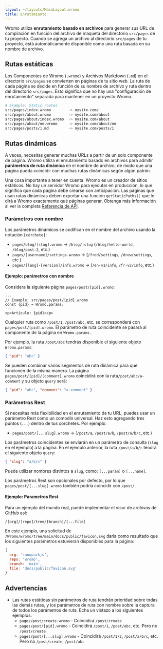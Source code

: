 ```yaml
---
layout: ~/layouts/MainLayout.wromo
title: Enrutamiento
---
```


Wromo utiliza **enrutamiento basado en archivos** para generar sus URL de compilación en función del archivo de maqueta del directorio `src/pages` de tu proyecto. Cuando se agrega un archivo al directorio `src/pages` de tu proyecto, está automáticamente disponible como una ruta basada en su nombre de archivo.

## Rutas estáticas

Los Componentes de Wromo (`.wromo`) y Archivos Markdown (`.md`) en el directorio `src/pages` se convierten en páginas de tu sitio web. La ruta de cada página se decide en función de su nombre de archivo y ruta dentro del directorio `src/pages`. Esto significa que no hay una "configuración de enrutamiento" separada para mantener en un proyecto Wromo.

```bash
# Example: Static routes
src/pages/index.wromo        -> mysite.com/
src/pages/about.wromo        -> mysite.com/about
src/pages/about/index.wromo  -> mysite.com/about
src/pages/about/me.wromo     -> mysite.com/about/me
src/pages/posts/1.md         -> mysite.com/posts/1
```

## Rutas dinámicas

A veces, necesitas generar muchas URLs a partir de un solo componente de página. Wromo utiliza el enrutamiento basado en archivos para admitir **parámetros de ruta dinámica** en el nombre de archivo, de modo que una página pueda coincidir con muchas rutas dinámicas según algún patrón.

Una cosa importante a tener en cuenta: Wromo es un creador de sitios estáticos. No hay un servidor Wromo para ejecutar en producción, lo que significa que cada página debe crearse con anticipación. Las páginas que usan rutas dinámicas deben exportar una función `getStaticPaths()` que le dirá a Wromo exactamente qué páginas generar. Obtenga más información al ver la completa [Referencia de API](/es/reference/api-reference#getstaticpaths).

### Parámetros con nombre

Los parámetros dinámicos se codifican en el nombre del archivo usando la notación `[corchete]`:

- `pages/blog/[slug].wromo` → `/blog/:slug` (`/blog/hello-world`, `/blog/post-2`, etc.)
- `pages/[username]/settings.wromo` → (`/fred/settings`, `/drew/settings`, etc.)
- `pages/[lang]-[version]/info.wromo` → (`/en-v1/info`, `/fr-v2/info`, etc.)

#### Ejemplo: parámetros con nombre

Considera la siguiente página `pages/post/[pid].wromo`:

```wromo
---
// Example: src/pages/post/[pid].wromo
const {pid} = Wromo.params;
---
<p>Artículo: {pid}</p>
```

Cualquier ruta como `/post/1`, `/post/abc`, etc. se corresponderá con `pages/post/[pid].wromo`. El parámetro de ruta coincidente se pasará al componente de la página en `Wromo.params`.

Por ejemplo, la ruta `/post/abc` tendrás disponible el siguiente objeto `Wromo.params`:

```json
{ "pid": "abc" }
```

Se pueden combinar varios segmentos de ruta dinámica para que funcionen de la misma manera. La página `pages/post/[pid]/[comment].wromo` coincidirá con la ruta`/post/abc/a-comment` y su objeto `query` será:

```json
{ "pid": "abc", "comment": "a-comment" }
```

### Parámetros Rest

Si necesitas más flexibilidad en el enrutamiento de tu URL, puedes usar un parámetro Rest como un comodín universal. Haz esto agregando tres puntos (`...`) dentro de tus corchetes. Por ejemplo:

- `pages/post/[...slug].wromo` → (`/post/a`, `/post/a/b`, `/post/a/b/c`, etc.)

Los parámetros coincidentes se enviarán en un parámetro de consulta (`slug` en el ejemplo) a la página. En el ejemplo anterior, la ruta `/post/a/b/c` tendrá el siguiente objeto `query`:

```json
{ "slug": "a/b/c" }
```

Puede utilizar nombres distintos a `slug`, como: `[...param]` o `[...name]`.

Los parámetros Rest son opcionales por defecto, por lo que `pages/post/[...slug].wromo` también podría coincidir con `/post/`.

#### Ejemplo: Parametros Rest

Para un ejemplo del mundo real, puede implementar el visor de archivos de GitHub así:

```
/[org]/[repo]/tree/[branch]/[...file]
```

En este ejemplo, una solicitud de `/Wromo/wromo/tree/main/docs/public/favicon.svg` daría como resultado que los siguientes parámetros estuvieran disponibles para la página:

```js
{
  org: 'snowpackjs',
  repo: 'wromo',
  branch: 'main',
  file: 'docs/public/favicon.svg'
}
```

## Advertencias

- Las rutas estáticas sin parámetros de ruta tendrán prioridad sobre todas las demás rutas, y los parámetros de ruta con nombre sobre la captura de todos los parámetros de ruta. Echa un vistazo a los siguientes ejemplos:
  - `pages/post/create.wromo` - Coincidirá `/post/create`
  - `pages/post/[pid].wromo` - Coincidirá `/post/1`, `/post/abc`, etc. Pero no `/post/create`
  - `pages/post/[...slug].wromo` - Coincidirá `/post/1/2`, `/post/a/b/c`, etc. Pero no `/post/create`, `/post/abc`
